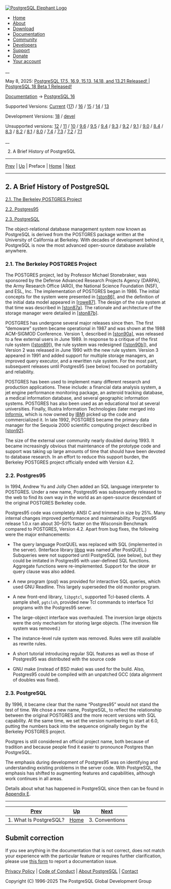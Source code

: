 [ ![PostgreSQL Elephant Logo](/media/img/about/press/elephant.png) ](/)

  * [Home](/ "Home")
  * [About](/about/ "About")
  * [Download](/download/ "Download")
  * [Documentation](/docs/ "Documentation")
  * [Community](/community/ "Community")
  * [Developers](/developer/ "Developers")
  * [Support](/support/ "Support")
  * [Donate](/about/donate/ "Donate")
  * [Your account](/account/ "Your account")

__

May 8, 2025: [ PostgreSQL 17.5, 16.9, 15.13, 14.18, and 13.21 Released! ](/about/news/postgresql-175-169-1513-1418-and-1321-released-3072/) | [ PostgreSQL 18 Beta 1 Released! ](/about/news/postgresql-18-beta-1-released-3070/)

[Documentation](/docs/ "Documentation") -> [PostgreSQL
16](/docs/16/index.html)

Supported Versions: [Current](/docs/current/history.html "PostgreSQL 17 - 2. A
Brief History of PostgreSQL") ([17](/docs/17/history.html "PostgreSQL 17 -
2. A Brief History of PostgreSQL")) / [16](/docs/16/history.html "PostgreSQL
16 - 2. A Brief History of PostgreSQL") / [15](/docs/15/history.html
"PostgreSQL 15 - 2. A Brief History of PostgreSQL") /
[14](/docs/14/history.html "PostgreSQL 14 - 2. A Brief History of PostgreSQL")
/ [13](/docs/13/history.html "PostgreSQL 13 - 2. A Brief History of
PostgreSQL")

Development Versions: [18](/docs/18/history.html "PostgreSQL 18 - 2. A Brief
History of PostgreSQL") / [devel](/docs/devel/history.html "PostgreSQL devel -
2. A Brief History of PostgreSQL")

Unsupported versions: [12](/docs/12/history.html "PostgreSQL 12 - 2. A Brief
History of PostgreSQL") / [11](/docs/11/history.html "PostgreSQL 11 - 2. A
Brief History of PostgreSQL") / [10](/docs/10/history.html "PostgreSQL 10 -
2. A Brief History of PostgreSQL") / [9.6](/docs/9.6/history.html "PostgreSQL
9.6 - 2. A Brief History of PostgreSQL") / [9.5](/docs/9.5/history.html
"PostgreSQL 9.5 - 2. A Brief History of PostgreSQL") /
[9.4](/docs/9.4/history.html "PostgreSQL 9.4 - 2. A Brief History of
PostgreSQL") / [9.3](/docs/9.3/history.html "PostgreSQL 9.3 - 2. A Brief
History of PostgreSQL") / [9.2](/docs/9.2/history.html "PostgreSQL 9.2 - 2. A
Brief History of PostgreSQL") / [9.1](/docs/9.1/history.html "PostgreSQL 9.1 -
2. A Brief History of PostgreSQL") / [9.0](/docs/9.0/history.html "PostgreSQL
9.0 - 2. A Brief History of PostgreSQL") / [8.4](/docs/8.4/history.html
"PostgreSQL 8.4 - 2. A Brief History of PostgreSQL") /
[8.3](/docs/8.3/history.html "PostgreSQL 8.3 - 2. A Brief History of
PostgreSQL") / [8.2](/docs/8.2/history.html "PostgreSQL 8.2 - 2. A Brief
History of PostgreSQL") / [8.1](/docs/8.1/history.html "PostgreSQL 8.1 - 2. A
Brief History of PostgreSQL") / [8.0](/docs/8.0/history.html "PostgreSQL 8.0 -
2. A Brief History of PostgreSQL") / [7.4](/docs/7.4/history.html "PostgreSQL
7.4 - 2. A Brief History of PostgreSQL") / [7.3](/docs/7.3/history.html
"PostgreSQL 7.3 - 2. A Brief History of PostgreSQL") /
[7.2](/docs/7.2/history.html "PostgreSQL 7.2 - 2. A Brief History of
PostgreSQL") / [7.1](/docs/7.1/history.html "PostgreSQL 7.1 - 2. A Brief
History of PostgreSQL")

__

2. A Brief History of PostgreSQL  
---  
[Prev](intro-whatis.html "1.  What Is PostgreSQL?")  | [Up](preface.html "Preface") | Preface | [Home](index.html "PostgreSQL 16.9 Documentation") |  [Next](notation.html "3. Conventions")  
  
* * *

## 2. A Brief History of PostgreSQL #

[2.1. The Berkeley POSTGRES Project](history.html#HISTORY-BERKELEY)

[2.2. Postgres95](history.html#HISTORY-POSTGRES95)

[2.3. PostgreSQL](history.html#HISTORY-POSTGRESQL)

The object-relational database management system now known as PostgreSQL is
derived from the POSTGRES package written at the University of California at
Berkeley. With decades of development behind it, PostgreSQL is now the most
advanced open-source database available anywhere.

### 2.1. The Berkeley POSTGRES Project #

The POSTGRES project, led by Professor Michael Stonebraker, was sponsored by
the Defense Advanced Research Projects Agency (DARPA), the Army Research
Office (ARO), the National Science Foundation (NSF), and ESL, Inc. The
implementation of POSTGRES began in 1986. The initial concepts for the system
were presented in [[ston86]](biblio.html#STON86), and the definition of the
initial data model appeared in [[rowe87]](biblio.html#ROWE87). The design of
the rule system at that time was described in
[[ston87a]](biblio.html#STON87A). The rationale and architecture of the
storage manager were detailed in [[ston87b]](biblio.html#STON87B).

POSTGRES has undergone several major releases since then. The first “demoware”
system became operational in 1987 and was shown at the 1988 ACM-SIGMOD
Conference. Version 1, described in [[ston90a]](biblio.html#STON90A), was
released to a few external users in June 1989. In response to a critique of
the first rule system ([[ston89]](biblio.html#STON89)), the rule system was
redesigned ([[ston90b]](biblio.html#STON90B)), and Version 2 was released in
June 1990 with the new rule system. Version 3 appeared in 1991 and added
support for multiple storage managers, an improved query executor, and a
rewritten rule system. For the most part, subsequent releases until Postgres95
(see below) focused on portability and reliability.

POSTGRES has been used to implement many different research and production
applications. These include: a financial data analysis system, a jet engine
performance monitoring package, an asteroid tracking database, a medical
information database, and several geographic information systems. POSTGRES has
also been used as an educational tool at several universities. Finally,
Illustra Information Technologies (later merged into
[Informix](https://www.ibm.com/analytics/informix), which is now owned by
[IBM](https://www.ibm.com/)) picked up the code and commercialized it. In late
1992, POSTGRES became the primary data manager for the Sequoia 2000 scientific
computing project described in [[ston92]](biblio.html#STON92).

The size of the external user community nearly doubled during 1993. It became
increasingly obvious that maintenance of the prototype code and support was
taking up large amounts of time that should have been devoted to database
research. In an effort to reduce this support burden, the Berkeley POSTGRES
project officially ended with Version 4.2.

### 2.2. Postgres95 #

In 1994, Andrew Yu and Jolly Chen added an SQL language interpreter to
POSTGRES. Under a new name, Postgres95 was subsequently released to the web to
find its own way in the world as an open-source descendant of the original
POSTGRES Berkeley code.

Postgres95 code was completely ANSI C and trimmed in size by 25%. Many
internal changes improved performance and maintainability. Postgres95 release
1.0.x ran about 30–50% faster on the Wisconsin Benchmark compared to POSTGRES,
Version 4.2. Apart from bug fixes, the following were the major enhancements:

  * The query language PostQUEL was replaced with SQL (implemented in the server). (Interface library [libpq](libpq.html "Chapter 34. libpq — C Library") was named after PostQUEL.) Subqueries were not supported until PostgreSQL (see below), but they could be imitated in Postgres95 with user-defined SQL functions. Aggregate functions were re-implemented. Support for the `GROUP BY` query clause was also added.

  * A new program (psql) was provided for interactive SQL queries, which used GNU Readline. This largely superseded the old monitor program.

  * A new front-end library, `libpgtcl`, supported Tcl-based clients. A sample shell, `pgtclsh`, provided new Tcl commands to interface Tcl programs with the Postgres95 server.

  * The large-object interface was overhauled. The inversion large objects were the only mechanism for storing large objects. (The inversion file system was removed.)

  * The instance-level rule system was removed. Rules were still available as rewrite rules.

  * A short tutorial introducing regular SQL features as well as those of Postgres95 was distributed with the source code

  * GNU make (instead of BSD make) was used for the build. Also, Postgres95 could be compiled with an unpatched GCC (data alignment of doubles was fixed).

### 2.3. PostgreSQL #

By 1996, it became clear that the name “Postgres95” would not stand the test
of time. We chose a new name, PostgreSQL, to reflect the relationship between
the original POSTGRES and the more recent versions with SQL capability. At the
same time, we set the version numbering to start at 6.0, putting the numbers
back into the sequence originally begun by the Berkeley POSTGRES project.

Postgres is still considered an official project name, both because of
tradition and because people find it easier to pronounce Postgres than
PostgreSQL.

The emphasis during development of Postgres95 was on identifying and
understanding existing problems in the server code. With PostgreSQL, the
emphasis has shifted to augmenting features and capabilities, although work
continues in all areas.

Details about what has happened in PostgreSQL since then can be found in
[Appendix E](release.html "Appendix E. Release Notes").

* * *

[Prev](intro-whatis.html "1.  What Is PostgreSQL?")  | [Up](preface.html "Preface") |  [Next](notation.html "3. Conventions")  
---|---|---  
1.  What Is PostgreSQL?  | [Home](index.html "PostgreSQL 16.9 Documentation") |  3. Conventions  
  
## Submit correction

If you see anything in the documentation that is not correct, does not match
your experience with the particular feature or requires further clarification,
please use [this form](/account/comments/new/16/history.html/) to report a
documentation issue.

[Privacy Policy](/about/privacypolicy) | [Code of Conduct](/about/policies/coc/) | [About PostgreSQL](/about/) | [Contact](/about/contact/)  

Copyright (C) 1996-2025 The PostgreSQL Global Development Group


